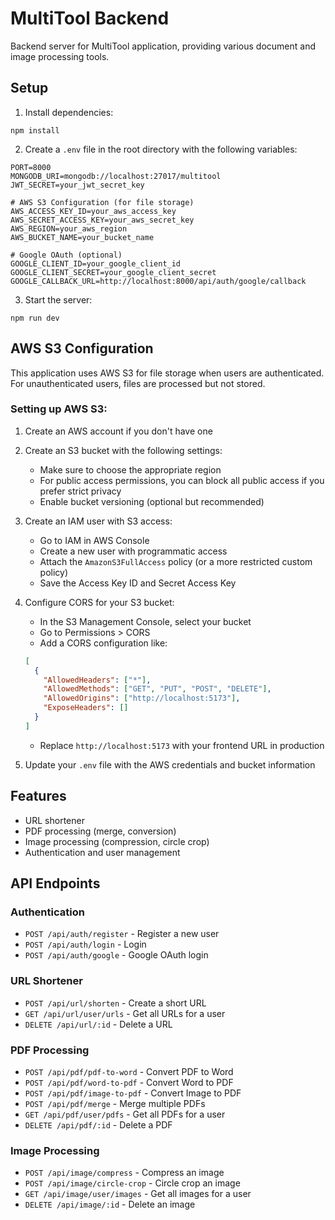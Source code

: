 # MultiTool Backend

Backend server for MultiTool application, providing various document and image processing tools.

## Setup

1. Install dependencies:

```
npm install
```

2. Create a `.env` file in the root directory with the following variables:

```
PORT=8000
MONGODB_URI=mongodb://localhost:27017/multitool
JWT_SECRET=your_jwt_secret_key

# AWS S3 Configuration (for file storage)
AWS_ACCESS_KEY_ID=your_aws_access_key
AWS_SECRET_ACCESS_KEY=your_aws_secret_key
AWS_REGION=your_aws_region
AWS_BUCKET_NAME=your_bucket_name

# Google OAuth (optional)
GOOGLE_CLIENT_ID=your_google_client_id
GOOGLE_CLIENT_SECRET=your_google_client_secret
GOOGLE_CALLBACK_URL=http://localhost:8000/api/auth/google/callback
```

3. Start the server:

```
npm run dev
```

## AWS S3 Configuration

This application uses AWS S3 for file storage when users are authenticated. For unauthenticated users, files are processed but not stored.

### Setting up AWS S3:

1. Create an AWS account if you don't have one
2. Create an S3 bucket with the following settings:

   - Make sure to choose the appropriate region
   - For public access permissions, you can block all public access if you prefer strict privacy
   - Enable bucket versioning (optional but recommended)

3. Create an IAM user with S3 access:

   - Go to IAM in AWS Console
   - Create a new user with programmatic access
   - Attach the `AmazonS3FullAccess` policy (or a more restricted custom policy)
   - Save the Access Key ID and Secret Access Key

4. Configure CORS for your S3 bucket:

   - In the S3 Management Console, select your bucket
   - Go to Permissions > CORS
   - Add a CORS configuration like:

   ```json
   [
     {
       "AllowedHeaders": ["*"],
       "AllowedMethods": ["GET", "PUT", "POST", "DELETE"],
       "AllowedOrigins": ["http://localhost:5173"],
       "ExposeHeaders": []
     }
   ]
   ```

   - Replace `http://localhost:5173` with your frontend URL in production

5. Update your `.env` file with the AWS credentials and bucket information

## Features

- URL shortener
- PDF processing (merge, conversion)
- Image processing (compression, circle crop)
- Authentication and user management

## API Endpoints

### Authentication

- `POST /api/auth/register` - Register a new user
- `POST /api/auth/login` - Login
- `POST /api/auth/google` - Google OAuth login

### URL Shortener

- `POST /api/url/shorten` - Create a short URL
- `GET /api/url/user/urls` - Get all URLs for a user
- `DELETE /api/url/:id` - Delete a URL

### PDF Processing

- `POST /api/pdf/pdf-to-word` - Convert PDF to Word
- `POST /api/pdf/word-to-pdf` - Convert Word to PDF
- `POST /api/pdf/image-to-pdf` - Convert Image to PDF
- `POST /api/pdf/merge` - Merge multiple PDFs
- `GET /api/pdf/user/pdfs` - Get all PDFs for a user
- `DELETE /api/pdf/:id` - Delete a PDF

### Image Processing

- `POST /api/image/compress` - Compress an image
- `POST /api/image/circle-crop` - Circle crop an image
- `GET /api/image/user/images` - Get all images for a user
- `DELETE /api/image/:id` - Delete an image

